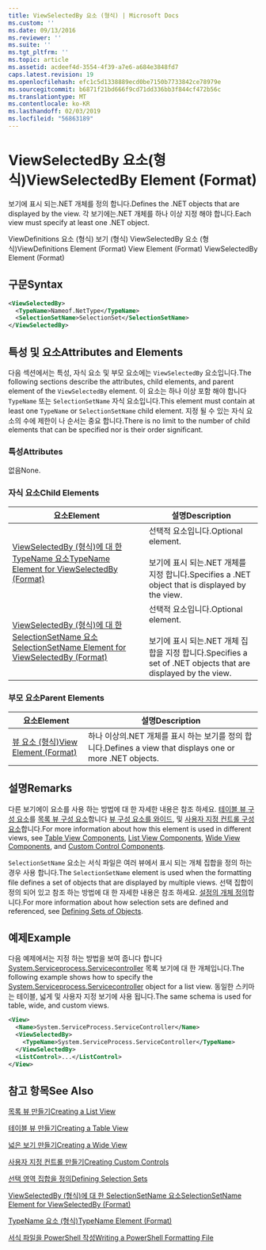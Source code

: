 ```yaml
---
title: ViewSelectedBy 요소 (형식) | Microsoft Docs
ms.custom: ''
ms.date: 09/13/2016
ms.reviewer: ''
ms.suite: ''
ms.tgt_pltfrm: ''
ms.topic: article
ms.assetid: acdeef4d-3554-4f39-a7e6-a684e3848fd7
caps.latest.revision: 19
ms.openlocfilehash: efc1c5d1338889ecd0be7150b7733842ce78979e
ms.sourcegitcommit: b6871f21bd666f9cd71dd336bb3f844cf472b56c
ms.translationtype: MT
ms.contentlocale: ko-KR
ms.lasthandoff: 02/03/2019
ms.locfileid: "56863189"
---
```

# <a name="viewselectedby-element-format"></a><span data-ttu-id="93fdd-102">ViewSelectedBy 요소(형식)</span><span class="sxs-lookup"><span data-stu-id="93fdd-102">ViewSelectedBy Element (Format)</span></span>

<span data-ttu-id="93fdd-103">보기에 표시 되는.NET 개체를 정의 합니다.</span><span class="sxs-lookup"><span data-stu-id="93fdd-103">Defines the .NET objects that are displayed by the view.</span></span> <span data-ttu-id="93fdd-104">각 보기에는.NET 개체를 하나 이상 지정 해야 합니다.</span><span class="sxs-lookup"><span data-stu-id="93fdd-104">Each view must specify at least one .NET object.</span></span>

<span data-ttu-id="93fdd-105">ViewDefinitions 요소 (형식) 보기 (형식) ViewSelectedBy 요소 (형식)</span><span class="sxs-lookup"><span data-stu-id="93fdd-105">ViewDefinitions Element (Format) View Element (Format) ViewSelectedBy Element (Format)</span></span>

## <a name="syntax"></a><span data-ttu-id="93fdd-106">구문</span><span class="sxs-lookup"><span data-stu-id="93fdd-106">Syntax</span></span>

```xml
<ViewSelectedBy>
  <TypeName>Nameof.NetType</TypeName>
  <SelectionSetName>SelectionSet</SelectionSetName>
</ViewSelectedBy>
```

## <a name="attributes-and-elements"></a><span data-ttu-id="93fdd-107">특성 및 요소</span><span class="sxs-lookup"><span data-stu-id="93fdd-107">Attributes and Elements</span></span>

<span data-ttu-id="93fdd-108">다음 섹션에서는 특성, 자식 요소 및 부모 요소에는 `ViewSelectedBy` 요소입니다.</span><span class="sxs-lookup"><span data-stu-id="93fdd-108">The following sections describe the attributes, child elements, and parent element of the `ViewSelectedBy` element.</span></span> <span data-ttu-id="93fdd-109">이 요소는 하나 이상 포함 해야 합니다 `TypeName` 또는 `SelectionSetName` 자식 요소입니다.</span><span class="sxs-lookup"><span data-stu-id="93fdd-109">This element must contain at least one `TypeName` or `SelectionSetName` child element.</span></span> <span data-ttu-id="93fdd-110">지정 될 수 있는 자식 요소의 수에 제한이 나 순서는 중요 합니다.</span><span class="sxs-lookup"><span data-stu-id="93fdd-110">There is no limit to the number of child elements that can be specified nor is their order significant.</span></span>

### <a name="attributes"></a><span data-ttu-id="93fdd-111">특성</span><span class="sxs-lookup"><span data-stu-id="93fdd-111">Attributes</span></span>

<span data-ttu-id="93fdd-112">없음</span><span class="sxs-lookup"><span data-stu-id="93fdd-112">None.</span></span>

### <a name="child-elements"></a><span data-ttu-id="93fdd-113">자식 요소</span><span class="sxs-lookup"><span data-stu-id="93fdd-113">Child Elements</span></span>

|<span data-ttu-id="93fdd-114">요소</span><span class="sxs-lookup"><span data-stu-id="93fdd-114">Element</span></span>|<span data-ttu-id="93fdd-115">설명</span><span class="sxs-lookup"><span data-stu-id="93fdd-115">Description</span></span>|
|-------------|-----------------|
|[<span data-ttu-id="93fdd-116">ViewSelectedBy (형식)에 대 한 TypeName 요소</span><span class="sxs-lookup"><span data-stu-id="93fdd-116">TypeName Element for ViewSelectedBy (Format)</span></span>](./typename-element-for-viewselectedby-format.md)|<span data-ttu-id="93fdd-117">선택적 요소입니다.</span><span class="sxs-lookup"><span data-stu-id="93fdd-117">Optional element.</span></span><br /><br /> <span data-ttu-id="93fdd-118">보기에 표시 되는.NET 개체를 지정 합니다.</span><span class="sxs-lookup"><span data-stu-id="93fdd-118">Specifies a .NET object that is displayed by the view.</span></span>|
|[<span data-ttu-id="93fdd-119">ViewSelectedBy (형식)에 대 한 SelectionSetName 요소</span><span class="sxs-lookup"><span data-stu-id="93fdd-119">SelectionSetName Element for ViewSelectedBy (Format)</span></span>](./selectionsetname-element-for-viewselectedby-format.md)|<span data-ttu-id="93fdd-120">선택적 요소입니다.</span><span class="sxs-lookup"><span data-stu-id="93fdd-120">Optional element.</span></span><br /><br /> <span data-ttu-id="93fdd-121">보기에 표시 되는.NET 개체 집합을 지정 합니다.</span><span class="sxs-lookup"><span data-stu-id="93fdd-121">Specifies a set of .NET objects that are displayed by the view.</span></span>|

### <a name="parent-elements"></a><span data-ttu-id="93fdd-122">부모 요소</span><span class="sxs-lookup"><span data-stu-id="93fdd-122">Parent Elements</span></span>

|<span data-ttu-id="93fdd-123">요소</span><span class="sxs-lookup"><span data-stu-id="93fdd-123">Element</span></span>|<span data-ttu-id="93fdd-124">설명</span><span class="sxs-lookup"><span data-stu-id="93fdd-124">Description</span></span>|
|-------------|-----------------|
|[<span data-ttu-id="93fdd-125">뷰 요소 (형식)</span><span class="sxs-lookup"><span data-stu-id="93fdd-125">View Element (Format)</span></span>](./view-element-format.md)|<span data-ttu-id="93fdd-126">하나 이상의.NET 개체를 표시 하는 보기를 정의 합니다.</span><span class="sxs-lookup"><span data-stu-id="93fdd-126">Defines a view that displays one or more .NET objects.</span></span>|

## <a name="remarks"></a><span data-ttu-id="93fdd-127">설명</span><span class="sxs-lookup"><span data-stu-id="93fdd-127">Remarks</span></span>

<span data-ttu-id="93fdd-128">다른 보기에이 요소를 사용 하는 방법에 대 한 자세한 내용은 참조 하세요. [테이블 뷰 구성 요소](./creating-a-table-view.md)를 [목록 뷰 구성 요소](./creating-a-list-view.md)합니다 [뷰 구성 요소를 와이드](./creating-a-wide-view.md), 및 [사용자 지정 컨트롤 구성 요소](./creating-custom-controls.md)합니다.</span><span class="sxs-lookup"><span data-stu-id="93fdd-128">For more information about how this element is used in different views, see [Table View Components](./creating-a-table-view.md), [List View Components](./creating-a-list-view.md), [Wide View Components](./creating-a-wide-view.md), and [Custom Control Components](./creating-custom-controls.md).</span></span>

<span data-ttu-id="93fdd-129">`SelectionSetName` 요소는 서식 파일은 여러 뷰에서 표시 되는 개체 집합을 정의 하는 경우 사용 합니다.</span><span class="sxs-lookup"><span data-stu-id="93fdd-129">The `SelectionSetName` element is used when the formatting file defines a set of objects that are displayed by multiple views.</span></span> <span data-ttu-id="93fdd-130">선택 집합이 정의 되어 있고 참조 하는 방법에 대 한 자세한 내용은 참조 하세요. [설정의 개체 정의](./defining-selection-sets.md)합니다.</span><span class="sxs-lookup"><span data-stu-id="93fdd-130">For more information about how selection sets are defined and referenced, see [Defining Sets of Objects](./defining-selection-sets.md).</span></span>

## <a name="example"></a><span data-ttu-id="93fdd-131">예제</span><span class="sxs-lookup"><span data-stu-id="93fdd-131">Example</span></span>

<span data-ttu-id="93fdd-132">다음 예제에서는 지정 하는 방법을 보여 줍니다 합니다 [System.Serviceprocess.Servicecontroller](/dotnet/api/System.ServiceProcess.ServiceController) 목록 보기에 대 한 개체입니다.</span><span class="sxs-lookup"><span data-stu-id="93fdd-132">The following example shows how to specify the [System.Serviceprocess.Servicecontroller](/dotnet/api/System.ServiceProcess.ServiceController) object for a list view.</span></span> <span data-ttu-id="93fdd-133">동일한 스키마는 테이블, 넓게 및 사용자 지정 보기에 사용 됩니다.</span><span class="sxs-lookup"><span data-stu-id="93fdd-133">The same schema is used for table, wide, and custom views.</span></span>

```xml
<View>
  <Name>System.ServiceProcess.ServiceController</Name>
  <ViewSelectedBy>
    <TypeName>System.ServiceProcess.ServiceController</TypeName>
  </ViewSelectedBy>
  <ListControl>...</ListControl>
</View>
```

## <a name="see-also"></a><span data-ttu-id="93fdd-134">참고 항목</span><span class="sxs-lookup"><span data-stu-id="93fdd-134">See Also</span></span>

[<span data-ttu-id="93fdd-135">목록 뷰 만들기</span><span class="sxs-lookup"><span data-stu-id="93fdd-135">Creating a List View</span></span>](./creating-a-list-view.md)

[<span data-ttu-id="93fdd-136">테이블 뷰 만들기</span><span class="sxs-lookup"><span data-stu-id="93fdd-136">Creating a Table View</span></span>](./creating-a-table-view.md)

[<span data-ttu-id="93fdd-137">넓은 보기 만들기</span><span class="sxs-lookup"><span data-stu-id="93fdd-137">Creating a Wide View</span></span>](./creating-a-wide-view.md)

[<span data-ttu-id="93fdd-138">사용자 지정 컨트롤 만들기</span><span class="sxs-lookup"><span data-stu-id="93fdd-138">Creating Custom Controls</span></span>](./creating-custom-controls.md)

[<span data-ttu-id="93fdd-139">선택 영역 집합을 정의</span><span class="sxs-lookup"><span data-stu-id="93fdd-139">Defining Selection Sets</span></span>](./defining-selection-sets.md)

[<span data-ttu-id="93fdd-140">ViewSelectedBy (형식)에 대 한 SelectionSetName 요소</span><span class="sxs-lookup"><span data-stu-id="93fdd-140">SelectionSetName Element for ViewSelectedBy (Format)</span></span>](./selectionsetname-element-for-viewselectedby-format.md)

[<span data-ttu-id="93fdd-141">TypeName 요소 (형식)</span><span class="sxs-lookup"><span data-stu-id="93fdd-141">TypeName Element (Format)</span></span>](./typename-element-for-viewselectedby-format.md)

[<span data-ttu-id="93fdd-142">서식 파일을 PowerShell 작성</span><span class="sxs-lookup"><span data-stu-id="93fdd-142">Writing a PowerShell Formatting File</span></span>](./writing-a-powershell-formatting-file.md)
